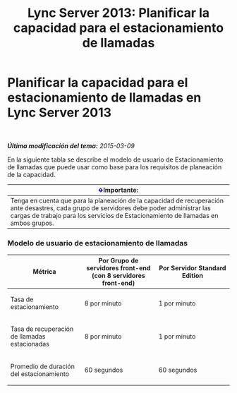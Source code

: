 ﻿---
title: 'Lync Server 2013: Planificar la capacidad para el estacionamiento de llamadas'
TOCTitle: Planificar la capacidad para el estacionamiento de llamadas
ms:assetid: 75520310-760a-4b1b-bcc1-4d724d13f87a
ms:mtpsurl: https://technet.microsoft.com/es-es/library/Gg416493(v=OCS.15)
ms:contentKeyID: 48275713
ms.date: 01/07/2017
mtps_version: v=OCS.15
ms.translationtype: HT
---

# Planificar la capacidad para el estacionamiento de llamadas en Lync Server 2013

 

_**Última modificación del tema:** 2015-03-09_

En la siguiente tabla se describe el modelo de usuario de Estacionamiento de llamadas que puede usar como base para los requisitos de planeación de la capacidad.

<table>
<thead>
<tr class="header">
<th><img src="images/Gg425917.important(OCS.15).gif" title="important" alt="important" />Importante:</th>
</tr>
</thead>
<tbody>
<tr class="odd">
<td>Tenga en cuenta que para la planeación de la capacidad de recuperación ante desastres, cada grupo de servidores debe poder administrar las cargas de trabajo para los servicios de Estacionamiento de llamadas en ambos grupos.</td>
</tr>
</tbody>
</table>


### Modelo de usuario de estacionamiento de llamadas

<table>
<colgroup>
<col style="width: 33%" />
<col style="width: 33%" />
<col style="width: 33%" />
</colgroup>
<thead>
<tr class="header">
<th>Métrica</th>
<th>Por Grupo de servidores front-end (con 8 servidores front-end)</th>
<th>Por Servidor Standard Edition</th>
</tr>
</thead>
<tbody>
<tr class="odd">
<td><p>Tasa de estacionamiento</p></td>
<td><p>8 por minuto</p></td>
<td><p>1 por minuto</p></td>
</tr>
<tr class="even">
<td><p>Tasa de recuperación de llamadas estacionadas</p></td>
<td><p>8 por minuto</p></td>
<td><p>1 por minuto</p></td>
</tr>
<tr class="odd">
<td><p>Promedio de duración del estacionamiento</p></td>
<td><p>60 segundos</p></td>
<td><p>60 segundos</p></td>
</tr>
</tbody>
</table>

